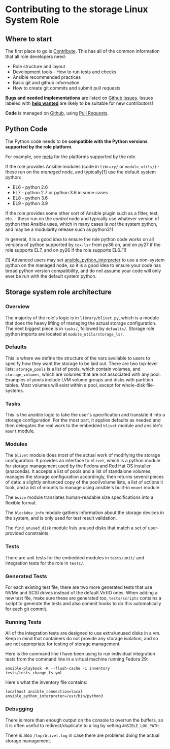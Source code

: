 # Contributing to the storage Linux System Role

## Where to start

The first place to go is [Contribute](https://linux-system-roles.github.io/contribute.html).
This has all of the common information that all role developers need:

* Role structure and layout
* Development tools - How to run tests and checks
* Ansible recommended practices
* Basic git and github information
* How to create git commits and submit pull requests

**Bugs and needed implementations** are listed on
[Github Issues](https://github.com/fedora.linux_system_roles.storage/issues).
Issues labeled with
[**help wanted**](https://github.com/fedora.linux_system_roles.storage/issues?q=is%3Aissue+is%3Aopen+label%3A%22help+wanted%22)
are likely to be suitable for new contributors!

**Code** is managed on [Github](https://github.com/fedora.linux_system_roles.storage), using
[Pull Requests](https://help.github.com/en/github/collaborating-with-issues-and-pull-requests/about-pull-requests).

## Python Code

The Python code needs to be **compatible with the Python versions supported by
the role platform**.

For example, see [meta](https://github.com/fedora.linux_system_roles.storage/blob/main/meta/main.yml)
for the platforms supported by the role.

If the role provides Ansible modules (code in `library/` or `module_utils/`) -
these run on the *managed* node, and typically[1] use the default system python:

* EL6 - python 2.6
* EL7 - python 2.7 or python 3.6 in some cases
* EL8 - python 3.6
* EL9 - python 3.9

If the role provides some other sort of Ansible plugin such as a filter, test,
etc. - these run on the *control* node and typically use whatever version of
python that Ansible uses, which in many cases is *not* the system python, and
may be a modularity release such as python311.

In general, it is a good idea to ensure the role python code works on all
versions of python supported by `tox-lsr` from py36 on, and on py27 if the role
supports EL7, and on py26 if the role supports EL6.[1]

[1] Advanced users may set
[ansible_python_interpreter](https://docs.ansible.com/ansible/latest/reference_appendices/special_variables.html#term-ansible_python_interpreter)
to use a non-system python on the managed node, so it is a good idea to ensure
your code has broad python version compatibility, and do not assume your code
will only ever be run with the default system python.

## Storage system role architecture

### Overview

The majority of the role's logic is in `library/blivet.py`, which is a module
that does the heavy lifting of managing the actual storage configuration. The
next biggest piece is in `tasks/`, followed by `defaults/`. Storage role python
imports are located at `module_utils/storage_lsr`.

### Defaults

This is where we define the structure of the vars available to users to specify
how they want the storage to be laid out. There are two top-level lists:
`storage_pools` is a list of pools, which contain volumes, and
`storage_volumes`, which are volumes that are not associated with any pool.
Examples of pools include LVM volume groups and disks with partition tables.
Most volumes will exist within a pool, except for whole-disk file-systems.

### Tasks

This is the ansible logic to take the user's specification and translate it into
a storage configuration. For the most part, it applies defaults as needed and
then delegates the real work to the embedded `blivet` module and ansible's
`mount` module.

### Modules

The `blivet` module does most of the actual work of modifying the storage
configuration. It provides an interface to `blivet`, which is a python module
for storage management used by the Fedora and Red Hat OS installer (anaconda).
It accepts a list of pools and a list of standalone volumes, manages the
storage configuration accordingly, then returns several pieces of data: a
slightly enhanced copy of the pool/volume lists, a list of actions it took,
and a list of mounts to manage using ansible's built-in `mount` module.

The `bsize` module translates human-readable size specifications into a flexible
format.

The `blockdev_info` module gathers information about the storage devices in the
system, and is only used for test result validation.

The `find_unused_disk` module lists unused disks that match a set of user-
provided constraints.

### Tests

There are unit tests for the embedded modules in `tests/unit/` and integration
tests for the role in `tests/`.

### Generated Tests

For each existing test file, there are two more generated tests that use NVMe
and SCSI drives instead of the default VirtIO ones. When adding a new test file,
make sure these are generated too, `tests/scripts` contains a script to generate
the tests and also commit hooks to do this automatically for each git commit.

### Running Tests

All of the integration tests are designed to use extra/unused disks in a vm.
Keep in mind that containers do not provide any storage isolation, and so are
not appropriate for testing of storage management.

Here is the command line I have been using to run individual integration tests
from the command line in a virtual machine running Fedora 29:

`ansible-playbook -K --flush-cache -i inventory tests/tests_change_fs.yml`

Here's what the inventory file contains:

`localhost ansible_connection=local ansible_python_interpreter=/usr/bin/python3`

### Debugging

There is more than enough output on the console to overrun the buffers, so it is
often useful to redirect/duplicate to a log by setting `ANSIBLE_LOG_PATH`.

There is also `/tmp/blivet.log` in case there are problems doing the actual
storage management.
